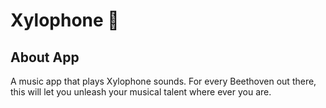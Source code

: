 
# Xylophone 🎹

## About App

A music app that plays Xylophone sounds. For every Beethoven out there, this will let you unleash your musical talent where ever you are. 

